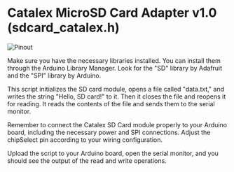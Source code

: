 # Catalex MicroSD Card Adapter v1.0 (sdcard_catalex.h)

![Pinout](https://mschoeffler.com/wp-content/uploads/2017/02/fritzing_bb.png)

Make sure you have the necessary libraries installed. You can install them through the Arduino Library Manager. Look for the "SD" library by Adafruit and the "SPI" library by Arduino.

This script initializes the SD card module, opens a file called "data.txt," and writes the string "Hello, SD card!" to it. Then it closes the file and reopens it for reading. It reads the contents of the file and sends them to the serial monitor.

Remember to connect the Catalex SD Card module properly to your Arduino board, including the necessary power and SPI connections. Adjust the chipSelect pin according to your wiring configuration.

Upload the script to your Arduino board, open the serial monitor, and you should see the output of the read and write operations.

